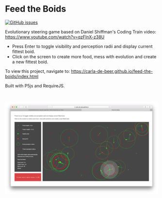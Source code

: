 # Feed the Boids
[![GitHub issues](https://img.shields.io/github/issues/Carla-de-Beer/Feed-the-Boids.svg?style=flat-square)](https://github.com/Carla-de-Beer/Feed-the-Boids/issues)

Evolutionary steering game based on Daniel Shiffman's Coding Train video: https://www.youtube.com/watch?v=qzFlnX-z38U

* Press Enter to toggle visibility and perception radii and display current fittest boid.
* Click on the screen to create more food, mess with evolution and create a new fittest boid.

To view this project, navigate to: https://carla-de-beer.github.io/feed-the-boids/index.html

Built with P5js and RequireJS.

</br>
<p align="center">
  <img src="images/screenShot.png"/>
</p>
